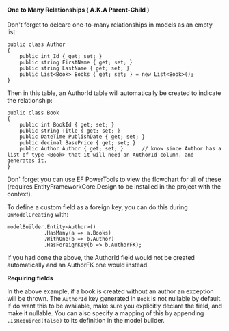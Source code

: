 #### One to Many Relationships ( A.K.A Parent-Child )

Don't forget to delcare one-to-many relationships in models as an empty list:

```
public class Author
{
    public int Id { get; set; }
    public string FirstName { get; set; }
    public string LastName { get; set; }
    public List<Book> Books { get; set; } = new List<Book>();
}
```

Then in this table, an AuthorId table will automatically be created to indicate the relationship:

```
public class Book
{
    public int BookId { get; set; }
    public string Title { get; set; }
    public DateTime PublishDate { get; set; }
    public decimal BasePrice { get; set; }
    public Author Author { get; set; }      // know since Author has a list of type <Book> that it will need an AuthorId column, and generates it.
}
```

Don' forget you can use EF PowerTools to view the flowchart for all of these (requires EntityFrameworkCore.Design to be installed in the project with the context).

To define a custom field as a foreign key, you can do this during `OnModelCreating` with:

```
modelBuilder.Entity<Author>()
            .HasMany(a => a.Books)
            .WithOne(b => b.Author)
            .HasForeignKey(b => b.AuthorFK);
```            

If you had done the above, the AuthorId field would not be created automatically and an AuthorFK one would instead.

**Requiring fields**

In the above example, if a book is created without an author an exception will be thrown.  The `AuthorId` key generated in `Book` is not nullable by default.  If do want this to be available, make sure you explicitly declare the field, and make it nullable.  You can also specify a mapping of this by appending `.IsRequired(false)` to its definition in the model builder.